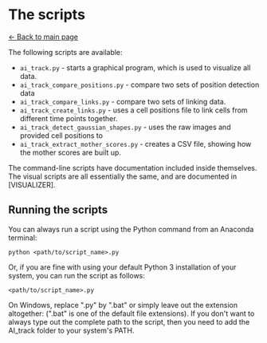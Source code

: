 # The scripts
[← Back to main page](./INDEX.md)

The following scripts are available:

* `ai_track.py` - starts a graphical program, which is used to visualize all data.
* `ai_track_compare_positions.py` - compare two sets of position detection data
* `ai_track_compare_links.py` - compare two sets of linking data.
* `ai_track_create_links.py` - uses a cell positions file to link cells from different time points together.
* `ai_track_detect_gaussian_shapes.py` - uses the raw images and provided cell positions to 
* `ai_track_extract_mother_scores.py` - creates a CSV file, showing how the mother scores are built up.

The command-line scripts have documentation included inside themselves. The visual scripts are all essentially the same, and are documented in [VISUALIZER].

Running the scripts
-------------------

You can always run a script using the Python command from an Anaconda terminal:

    python <path/to/script_name>.py

Or, if you are fine with using your default Python 3 installation of your system, you can run the script as follows:

    <path/to/script_name>.py

On Windows, replace ".py" by ".bat" or simply leave out the extension altogether: (".bat" is one of the default file extensions). If you don't want to always type out the complete path to the script, then you need to add the AI_track folder to your system's PATH.
